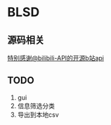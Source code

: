 # BLSD

## 源码相关
[特别感谢@bilibili-API的开源b站api](https://github.com/SocialSisterYi/bilibili-API-collect/)

## TODO
1. gui
2. 信息筛选分类
3. 导出到本地csv